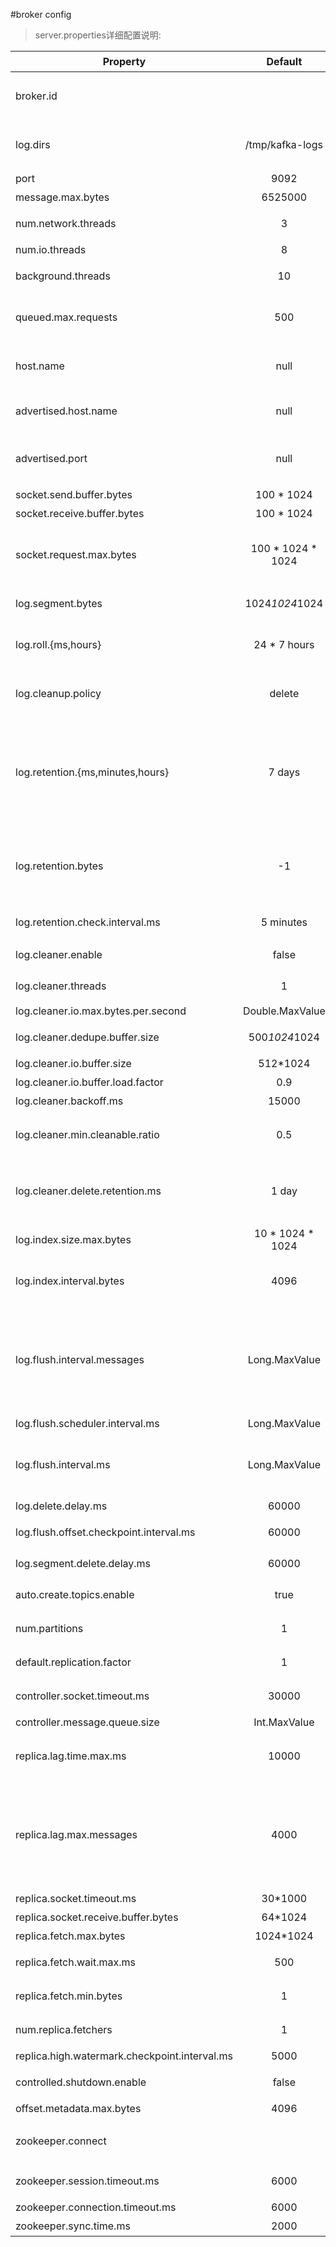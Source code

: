 #broker config
> server.properties详细配置说明:

| Property | Default | Value | 说明 |
| -------- |:-------:| :-----------------| :----|
| broker.id |  | 0 | 每一个broker在集群中的唯一表示，要求是正数。当该服务器的IP地址发生改变时，broker.id没有变化，则不会影响consumers的消息情况 |
| log.dirs | /tmp/kafka-logs | /data/kafka-logs | kafka数据的存放地址，多个地址的话用逗号分割,多个目录分布在不同磁盘上可以提高读写性能  /data/kafka-logs-1，/data/kafka-logs-2 |
| port | 9092 | 9092 | broker server服务端口 |
| message.max.bytes | 6525000 |  | 表示消息体的最大大小，单位是字节 |
| num.network.threads | 3 | 4 | broker处理消息的最大线程数，一般情况下数量为cpu核数 |
| num.io.threads | 8 | 8 | broker处理磁盘IO的线程数，数值为cpu核数2倍 |
| background.threads | 10 | 10 | 一些后台任务处理的线程数，例如过期消息文件的删除等，一般情况下不需要去做修改 |
| queued.max.requests | 500 | 500 | 等待IO线程处理的请求队列最大数，若是等待IO的请求超过这个数值，那么会停止接受外部消息，应该是一种自我保护机制。 |
| host.name | null | 192.168.0.1 | broker的主机地址，若是设置了，那么会绑定到这个地址上，若是没有，会绑定到所有的接口上，并将其中之一发送到ZK，一般不设置 |
| advertised.host.name | null |  | If this is set this is the hostname that will be given out to producers, consumers, and other brokers to connect to. |
| advertised.port | null |  | The port to give out to producers, consumers, and other brokers to use in establishing connections. This only needs to be set if this port is different from the port the server should bind to. |
| socket.send.buffer.bytes | 100 * 1024 |  | socket的发送缓冲区，socket的调优参数SO_SNDBUFF |
| socket.receive.buffer.bytes | 100 * 1024 |  | socket的接受缓冲区，socket的调优参数SO_RCVBUFF |
| socket.request.max.bytes | 100 * 1024 * 1024 |  | socket请求的最大数值，防止serverOOM，message.max.bytes必然要小于socket.request.max.bytes，会被topic创建时的指定参数覆盖 |
| log.segment.bytes | 1024*1024*1024 |  | topic的分区是以一堆segment文件存储的，这个控制每个segment的大小，会被topic创建时的指定参数覆盖 |
| log.roll.{ms,hours} | 24 * 7 hours |  | 这个参数会在日志segment没有达到log.segment.bytes设置的大小，也会强制新建一个segment会被 topic创建时的指定参数覆盖 |
| log.cleanup.policy | delete |  | 日志清理策略选择有：delete和compact主要针对过期数据的处理，或是日志文件达到限制的额度，会被 topic创建时的指定参数覆盖 |
| log.retention.{ms,minutes,hours} | 7 days |  | 数据文件保留多长时间， 存储的最大时间超过这个时间会根据log.cleanup.policy设置数据清除策略,log.retention.bytes和log.retention.minutes或log.retention.hours任意一个达到要求，都会执行删除, 有2删除数据文件方式：按照文件大小删除：log.retention.bytes按照2中不同时间粒度删除：分别为分钟，小时 |
| log.retention.bytes | -1 |  | topic每个分区的最大文件大小，一个topic的大小限制 = 分区数*log.retention.bytes。-1没有大小限log.retention.bytes和log.retention.minutes任意一个达到要求，都会执行删除，会被topic创建时的指定参数覆盖 |
| log.retention.check.interval.ms | 5 minutes |  | 文件大小检查的周期时间，是否触发 log.cleanup.policy中设置的策略 |
| log.cleaner.enable | false |  | 是否开启日志清理 This configuration must be set to true for log compaction to run. |
| log.cleaner.threads | 1 | 2 | 日志清理运行的线程数 The number of threads to use for cleaning logs in log compaction. |
| log.cleaner.io.max.bytes.per.second | Double.MaxValue |  | 日志清理时候处理的最大大小 |
| log.cleaner.dedupe.buffer.size | 500*1024*1024 |  | 日志清理去重时候的缓存空间，在空间允许的情况下，越大越好 |
| log.cleaner.io.buffer.size | 512*1024 |  | 日志清理时候用到的IO块大小一般不需要修改 |
| log.cleaner.io.buffer.load.factor | 0.9 |  | 日志清理中hash表的扩大因子一般不需要修改 |
| log.cleaner.backoff.ms | 15000 |  | 检查是否触发日志清理的间隔 |
| log.cleaner.min.cleanable.ratio | 0.5 |  | 日志清理的频率控制，越大意味着更高效的清理，同时会存在一些空间上的浪费，会被topic创建时的指定参数覆盖 |
| log.cleaner.delete.retention.ms | 1 day |  | 对于压缩的日志保留的最长时间，也是客户端消费消息的最长时间，同log.retention.minutes的区别在于一个控制未压缩数据，一个控制压缩后的数据。会被topic创建时的指定参数覆盖 |
| log.index.size.max.bytes | 10 * 1024 * 1024 |  | 对于segment日志的索引文件大小限制，会被topic创建时的指定参数覆盖 |
| log.index.interval.bytes | 4096 |  | 当执行一个fetch操作后，需要一定的空间来扫描最近的offset大小，设置越大，代表扫描速度越快，但是也更好内存，一般情况下不需要搭理这个参数 |
| log.flush.interval.messages | Long.MaxValue |  | log文件”sync”到磁盘之前累积的消息条数,因为磁盘IO操作是一个慢操作,但又是一个”数据可靠性"的必要手段,所以此参数的设置,需要在"数据可靠性"与"性能"之间做必要的权衡.如果此值过大,将会导致每次"fsync"的时间较长(IO阻塞),如果此值过小,将会导致"fsync"的次数较多,这也意味着整体的client请求有一定的延迟.物理server故障,将会导致没有fsync的消息丢失. |
| log.flush.scheduler.interval.ms | Long.MaxValue |  | 检查是否需要固化到硬盘的时间间隔 |
| log.flush.interval.ms | Long.MaxValue |  | 仅仅通过interval来控制消息的磁盘写入时机,是不足的.此参数用于控制"fsync"的时间间隔,如果消息量始终没有达到阀值,但是离上一次磁盘同步的时间间隔达到阀值,也将触发. |
| log.delete.delay.ms | 60000 |  | 文件在索引中清除后保留的时间, 一般不需要去修改 |
| log.flush.offset.checkpoint.interval.ms | 60000 |  | 控制上次固化硬盘的时间点，以便于数据恢复, 一般不需要去修改 |
| log.segment.delete.delay.ms | 60000 |  | the amount of time to wait before deleting a file from the filesystem. |
| auto.create.topics.enable | true |  | 是否允许自动创建topic，若是false，就需要通过命令创建topic |
| num.partitions | 1 |  | 每个topic的分区个数，若是在topic创建时候没有指定的话会被topic创建时的指定参数覆盖 |
| default.replication.factor | 1 |  | 每个topic的副本个数, 若是在topic创建时候没有指定的话会被topic创建时的指定参数覆盖 |
| controller.socket.timeout.ms | 30000 |  | partition leader与replicas之间通讯时,socket的超时时间 |
| controller.message.queue.size | Int.MaxValue |  | partition leader与replicas数据同步时,消息的队列尺寸 |
| replica.lag.time.max.ms | 10000 |  | replicas响应partition leader的最长等待时间，若是超过这个时间，就将replicas列入ISR(in-sync replicas)，并认为它是死的，不会再加入管理中 |
| replica.lag.max.messages | 4000 |  | 如果follower落后与leader太多,将会认为此follower[或者说partition relicas]已经失效. 通常,在follower与leader通讯时,因为网络延迟或者链接断开,总会导致replicas中消息同步滞后. 如果消息之后太多,leader将认为此follower网络延迟较大或者消息吞吐能力有限,将会把此replicas迁移到其他follower中. 在broker数量较少,或者网络不足的环境中,建议提高此值. |
| replica.socket.timeout.ms | 30*1000 |  | follower与leader之间的socket超时时间 |
| replica.socket.receive.buffer.bytes | 64*1024 |  | leader复制时候的socket缓存大小 |
| replica.fetch.max.bytes | 1024*1024 |  | replicas每次获取数据的最大大小 |
| replica.fetch.wait.max.ms | 500 |  | replicas同leader之间通信的最大等待时间，失败了会重试 |
| replica.fetch.min.bytes | 1 |  | fetch的最小数据尺寸,如果leader中尚未同步的数据不足此值,将会阻塞,直到满足条件 |
| num.replica.fetchers | 1 |  | leader进行复制的线程数，增大这个数值会增加follower的IO |
| replica.high.watermark.checkpoint.interval.ms  | 5000 |  | 每个replica检查是否将最高水位进行固化的频率 |
| controlled.shutdown.enable | false |  | 是否允许控制器关闭broker ,若是设置为true,会关闭所有在这个broker上的leader，并转移到其他broker |
| offset.metadata.max.bytes | 4096 |  | 客户端保留offset信息的最大空间大小 |
| zookeeper.connect |  |  | zookeeper集群的地址，可以是多个，多个之间用逗号分割 hostname1:port1,hostname2:port2,hostname3:port3 |
| zookeeper.session.timeout.ms | 6000 |  | ZooKeeper的最大超时时间，就是心跳的间隔，若是没有反映，那么认为已经死了，不易过大 |
| zookeeper.connection.timeout.ms | 6000 |  | ZooKeeper的连接超时时间 |
| zookeeper.sync.time.ms | 2000 |  | ZooKeeper集群中leader和follower之间的同步实际那 |

    
